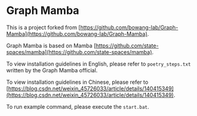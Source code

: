 # Graph Mamba

This is a project forked from [https://github.com/bowang-lab/Graph-Mamba](https://github.com/bowang-lab/Graph-Mamba). 

Graph Mamba is based on Mamba [https://github.com/state-spaces/mamba](https://github.com/state-spaces/mamba). 

To view installation guidelines in English, please refer to ``poetry_steps.txt`` written by the Graph Mamba official. 

To view installation guidelines in Chinese, please refer to [https://blog.csdn.net/weixin_45726033/article/details/140415349](https://blog.csdn.net/weixin_45726033/article/details/140415349). 

To run example command, please execute the ``start.bat``. 